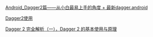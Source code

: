 [Android_Dagger2篇——从小白最易上手的角度 + 最新dagger.android](https://www.jianshu.com/p/22c397354997)

[Dagger2使用](https://blog.csdn.net/gao878280390/article/details/78844584)

[Dagger 2 完全解析（一），Dagger 2 的基本使用与原理](https://www.jianshu.com/p/26d9f99ea3bb)
